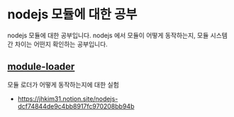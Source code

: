 # nodejs 모듈에 대한 공부

nodejs 모듈에 대한 공부입니다. nodejs 에서 모듈이 어떻게 동작하는지, 모듈 시스템간 차이는 어떤지 확인하는 공부입니다.

## [module-loader](module-loader)
모듈 로더가 어떻게 동작하는지에 대한 실험
* https://jhkim31.notion.site/nodejs-dcf74844de9c4bb8917fc970208bb94b